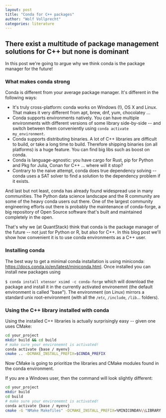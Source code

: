 ```yaml
---
layout: post
title: "Conda for C++ packages"
author: "Wolf Vollprecht"
categories: literature
---
```


## There exist a multitude of package management solutions for C++ but none is dominant

In this post we're going to argue why we think conda is the package manager for the
future! 

### What makes conda strong

Conda is different from your average package manager. It's different in the following ways:

- It's truly cross-platform: conda works on Windows (!), OS X and Linux. That makes it very different from apt, brew, dnf, yum, chocolatey ...
- Conda supports environments natively. You can have multiple environments with different versions of some library side-by-side -- and switch between them conveniently using `conda activate my_environment`.
- Conda supports distributing binaries. A lot of C++ libraries are difficult to build, or take a long time to build. Therefore shipping binaries (on all platforms) is a huge feature. You can find big libs such as boost on conda.
- Conda is language-agnostic: you have cargo for Rust, pip for Python and Pkg for Julia, Conan for C++ ... where will it stop?
- Contrary to the naive attempt, conda does true dependency solving -- conda uses a SAT solver to find a solution to the dependency problem if it exists.

And last but not least, conda has already found widespread use in many communities. The Python data science landscape and the R community are some of the heavy conda users out there. One of the largest community engineering efforts out there is probably the maintenance of conda-forge, a big repository of Open Source software that's built and maintained completely in the open.

That's why we (at QuantStack) think that conda is the package manager of the future -- not just for Python or R, but also for C++. In this blog post we'll show how convenient it is to use conda environments as a C++ user.

### Installing conda

The best way to get a minimal conda installation is using miniconda: 
<https://docs.conda.io/en/latest/miniconda.html>.
Once installed you can install new packages using 

`$ conda install xtensor xsimd -c conda-forge`
<no-indent></no-indent>
which will download the package and install it in the currently activated environemnt (the default environment is called "base").
The environment (on Linux) mirrors a standard unix root-environment (with all the `/etc`, `/include`, `/lib`... folders).

### Using the C++ library installed with conda

Using the installed C++ libraries is actually surprisingly easy -- given one uses CMake:

```sh
cd your_project
mkdir build && cd build
# make sure your environemnt is activated!
conda activate {base / myenv}
cmake .. -DCMAKE_INSTALL_PREFIX=$CONDA_PREFIX 
```

Now CMake is going to prioritize the libraries and CMake modules found in the conda environment. 

If you are a Windows user, then the command will look slightly different:

```sh
cd your_project
mkdir build
cd build
# make sure your environemnt is activated!
conda activate {base / myenv}
cmake -G "NMake Makefiles" -DCMAKE_INSTALL_PREFIX=%MINICONDA%\\LIBRARY -DBUILD_TESTS=ON ..
```